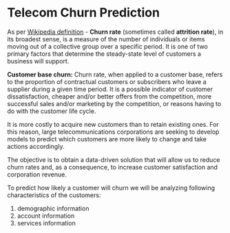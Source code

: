 # Telecom Churn Prediction

As per [Wikipedia definition](https://en.wikipedia.org/wiki/Churn_rate) - **Churn rate** (sometimes called **attrition rate**), in its broadest sense, is a measure of the number of individuals or items moving out of a collective group over a specific period. It is one of two primary factors that determine the steady-state level of customers a business will support.

**Customer base churn:** Churn rate, when applied to a customer base, refers to the proportion of contractual customers or subscribers who leave a supplier during a given time period. It is a possible indicator of customer dissatisfaction, cheaper and/or better offers from the competition, more successful sales and/or marketing by the competition, or reasons having to do with the customer life cycle.

It is more costly to acquire new customers than to retain existing ones. For this reason, large telecommunications corporations are seeking to develop models to predict which customers are more likely to change and take actions accordingly.

The objective is to obtain a data-driven solution that will allow us to reduce churn rates and, as a consequence, to increase customer satisfaction and corporation revenue.

To predict how likely a customer will churn we will be analyzing following characteristics of the customers: 
1. demographic information 
2. account information
3. services information
